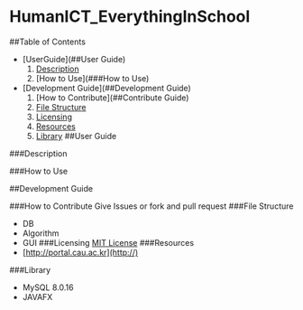 # HumanICT_EverythingInSchool

##Table of Contents
* [UserGuide](##User Guide)
    1. [Description](###Description)
    2. [How to Use](###How to Use)
* [Development Guide](##Development Guide)
    1. [How to Contribute](##Contribute Guide)
    2. [File Structure](##FileStructure)
    3. [Licensing](##Licensing)
    4. [Resources](##Resources)
    5. [Library](##Library)
##User Guide

###Description

###How to Use

##Development Guide

###How to Contribute
Give Issues or fork and pull request
###File Structure
* DB
* Algorithm
* GUI
###Licensing
[MIT License](LICENSE)
###Resources
* [http://portal.cau.ac.kr](http://)

###Library
* MySQL 8.0.16
* JAVAFX
